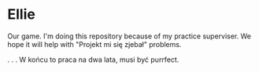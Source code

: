 # Ellie
Our game. I'm doing this repository because of my practice superviser. We hope it will help with "Projekt mi się zjebał" problems.

.
.
.
W końcu to praca na dwa lata, musi być purrfect.
